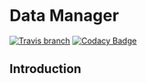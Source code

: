 # Data Manager
[![Travis branch](https://img.shields.io/travis/aiotrc/dm/master.svg?style=flat-square)](https://travis-ci.org/aiotrc/dm)
[![Codacy Badge](https://img.shields.io/codacy/grade/2cda8cad3c7b46879da2544c1057c91f.svg?style=flat-square)](https://www.codacy.com/app/1995parham/dm?utm_source=github.com&amp;utm_medium=referral&amp;utm_content=aiotrc/dm&amp;utm_campaign=Badge_Grade)

## Introduction
